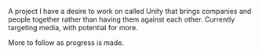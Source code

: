 A project I have a desire to work on called Unity that brings companies and people together rather than having them against each other.
Currently targeting media, with potential for more.

More to follow as progress is made.
